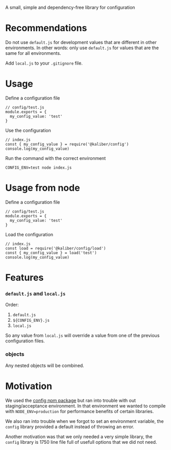 A small, simple and dependency-free library for configuration

# Recommendations

Do not use `default.js` for development values that are different in other environments. In other words: only use `default.js` for values that are the same for all environments.

Add `local.js` to your `.gitignore` file.

# Usage

Define a configuration file
```
// config/test.js
module.exports = {
  my_config_value: 'test'
}

```

Use the configuration
```
// index.js
const { my_config_value } = require('@kaliber/config')
console.log(my_config_value)
```

Run the command with the correct environment
```
CONFIG_ENV=test node index.js
```

# Usage from node

Define a configuration file
```
// config/test.js
module.exports = {
  my_config_value: 'test'
}

```

Load the configuration
```
// index.js
const load = require('@kaliber/config/load')
const { my_config_value } = load('test')
console.log(my_config_value)
```

# Features

### `default.js` and `local.js`

Order:
1. `default.js`
2. `${CONFIG_ENV}.js`
3. `local.js`

So any value from `local.js` will override a value from one of the previous configuration files.

### objects

Any nested objects will be combined.

# Motivation

We used the [config npm package](https://www.npmjs.com/package/config) but ran into trouble with out staging/acceptance environment. In that environment we wanted to compile with `NODE_ENV=production` for performance benefits of certain libraries.

We also ran into trouble when we forgot to set an environment variable, the `config` library provided a default instead of throwing an error.

Another motivation was that we only needed a very simple library, the `config` library is 1750 line file full of usefull options that we did not need.
